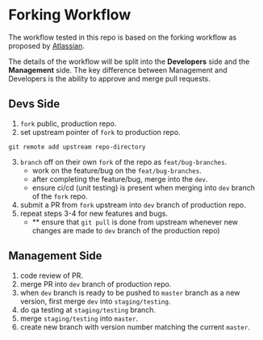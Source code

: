 # Forking Workflow
The workflow tested in this repo is based on the forking workflow as proposed by [Atlassian](https://www.atlassian.com/git/tutorials/comparing-workflows/forking-workflow). 

The details of the workflow will be split into the **Developers** side and the **Management** side. The key difference between Management and Developers is the ability to approve and merge pull requests.

## Devs Side
1. `fork` public, production repo.
2. set upstream pointer of `fork` to production repo.
```
git remote add upstream repo-directory
```
3. `branch` off on their own `fork` of the repo as `feat/bug-branches`.
    - work on the feature/bug on the `feat/bug-branches`.
    - after completing the feature/bug, merge into the `dev`.
    - ensure ci/cd (unit testing) is present when merging into `dev` branch of the `fork` repo.
4. submit a PR from `fork` upstream into `dev` branch of production repo.
5. repeat steps 3-4 for new features and bugs.
    - ** ensure that `git pull` is done from upstream whenever new changes are made to `dev` branch of the production repo)

## Management Side
1. code review of PR.
2. merge PR into `dev` branch of production repo.
3. when `dev` branch is ready to be pushed to `master` branch as a new version, first merge `dev` into `staging/testing`.
4. do qa testing at `staging/testing` branch.
5. merge `staging/testing` into `master`.
6. create new branch with version number matching the current `master`.
